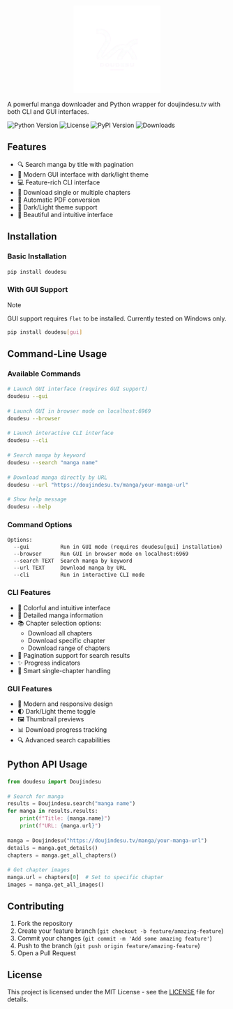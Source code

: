<div align="center">
    <img src="./doudesu/assets/images/logo.png" alt="logo" width="200">
</div>

A powerful manga downloader and Python wrapper for doujindesu.tv with both CLI and GUI interfaces.

![Python Version](https://img.shields.io/pypi/pyversions/doudesu?logo=python)
![License](https://img.shields.io/pypi/l/doudesu?logo=gnu)
![PyPI Version](https://img.shields.io/pypi/v/doudesu?logo=pypi)
![Downloads](https://img.shields.io/pypi/dm/doudesu?logo=pypi)

## Features

- 🔍 Search manga by title with pagination
- 📱 Modern GUI interface with dark/light theme
- 💻 Feature-rich CLI interface
- 📖 Download single or multiple chapters
- 📑 Automatic PDF conversion
- 🌙 Dark/Light theme support
- 🎨 Beautiful and intuitive interface

## Installation

### Basic Installation
```bash
pip install doudesu
```

### With GUI Support
> [!NOTE]
> GUI support requires `flet` to be installed.
> Currently tested on Windows only.
```bash
pip install doudesu[gui]
```

## Command-Line Usage

### Available Commands
```bash
# Launch GUI interface (requires GUI support)
doudesu --gui

# Launch GUI in browser mode on localhost:6969
doudesu --browser

# Launch interactive CLI interface
doudesu --cli

# Search manga by keyword
doudesu --search "manga name"

# Download manga directly by URL
doudesu --url "https://doujindesu.tv/manga/your-manga-url"

# Show help message
doudesu --help
```

### Command Options
```
Options:
  --gui          Run in GUI mode (requires doudesu[gui] installation)
  --browser      Run GUI in browser mode on localhost:6969
  --search TEXT  Search manga by keyword
  --url TEXT     Download manga by URL
  --cli          Run in interactive CLI mode
```

### CLI Features

- 🎨 Colorful and intuitive interface
- 📄 Detailed manga information
- 📚 Chapter selection options:
  - Download all chapters
  - Download specific chapter
  - Download range of chapters
- 🔄 Pagination support for search results
- ✨ Progress indicators
- 🎯 Smart single-chapter handling

### GUI Features

- 🎨 Modern and responsive design
- 🌓 Dark/Light theme toggle
- 🖼️ Thumbnail previews
- 📊 Download progress tracking
- 🔍 Advanced search capabilities

## Python API Usage

```python
from doudesu import Doujindesu

# Search for manga
results = Doujindesu.search("manga name")
for manga in results.results:
    print(f"Title: {manga.name}")
    print(f"URL: {manga.url}")

manga = Doujindesu("https://doujindesu.tv/manga/your-manga-url")
details = manga.get_details()
chapters = manga.get_all_chapters()

# Get chapter images
manga.url = chapters[0]  # Set to specific chapter
images = manga.get_all_images()
```

## Contributing

1. Fork the repository
2. Create your feature branch (`git checkout -b feature/amazing-feature`)
3. Commit your changes (`git commit -m 'Add some amazing feature'`)
4. Push to the branch (`git push origin feature/amazing-feature`)
5. Open a Pull Request

## License

This project is licensed under the MIT License - see the [LICENSE](LICENSE) file for details.
